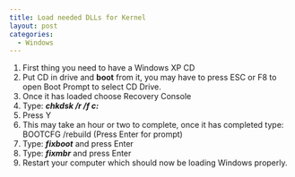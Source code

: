 ```yaml
---
title: Load needed DLLs for Kernel
layout: post
categories:
  - Windows
---
```

  1. First thing you need to have a Windows XP CD
  2. Put CD in drive and **boot** from it, you may have to press ESC or F8 to open Boot Prompt to select CD Drive.
  3. Once it has loaded choose Recovery Console
  4. Type: **_chkdsk /r /f c:_**
  5. Press Y
  6. This may take an hour or two to complete, once it has completed type: BOOTCFG /rebuild (Press Enter for prompt)
  7. Type: **_fixboot_** and press Enter
  8. Type: **_fixmbr_** and press Enter
  9. Restart your computer which should now be loading Windows properly.
